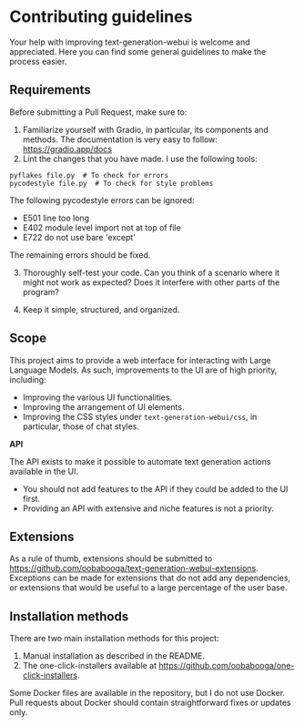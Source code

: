 # Contributing guidelines

Your help with improving text-generation-webui is welcome and appreciated. Here you can find some general guidelines to make the process easier.

## Requirements

Before submitting a Pull Request, make sure to:

1) Familiarize yourself with Gradio, in particular, its components and methods. The documentation is very easy to follow: https://gradio.app/docs
2) Lint the changes that you have made. I use the following tools:

```
pyflakes file.py  # To check for errors
pycodestyle file.py  # To check for style problems
```

The following pycodestyle errors can be ignored:

* E501 line too long
* E402 module level import not at top of file
* E722 do not use bare 'except'

The remaining errors should be fixed.

3) Thoroughly self-test your code. Can you think of a scenario where it might not work as expected? Does it interfere with other parts of the program?

4) Keep it simple, structured, and organized.

## Scope

This project aims to provide a web interface for interacting with Large Language Models. As such, improvements to the UI are of high priority, including:

* Improving the various UI functionalities.
* Improving the arrangement of UI elements.
* Improving the CSS styles under `text-generation-webui/css`, in particular, those of chat styles.

**API**

The API exists to make it possible to automate text generation actions available in the UI.

* You should not add features to the API if they could be added to the UI first.
* Providing an API with extensive and niche features is not a priority.

## Extensions

As a rule of thumb, extensions should be submitted to https://github.com/oobabooga/text-generation-webui-extensions. Exceptions can be made for extensions that do not add any dependencies, or extensions that would be useful to a large percentage of the user base.

## Installation methods

There are two main installation methods for this project:

1) Manual installation as described in the README.
2) The one-click-installers available at https://github.com/oobabooga/one-click-installers.

Some Docker files are available in the repository, but I do not use Docker. Pull requests about Docker should contain straightforward fixes or updates only.